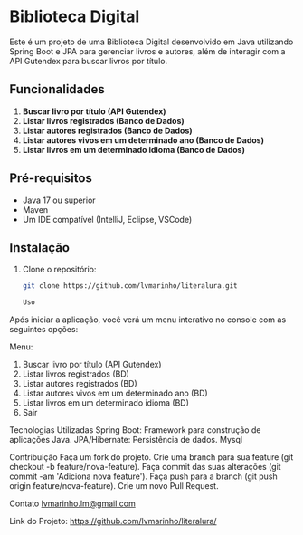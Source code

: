 # Biblioteca Digital

Este é um projeto de uma Biblioteca Digital desenvolvido em Java utilizando Spring Boot e JPA para gerenciar livros e autores, além de interagir com a API Gutendex para buscar livros por título.

## Funcionalidades

1. **Buscar livro por título (API Gutendex)**
2. **Listar livros registrados (Banco de Dados)**
3. **Listar autores registrados (Banco de Dados)**
4. **Listar autores vivos em um determinado ano (Banco de Dados)**
5. **Listar livros em um determinado idioma (Banco de Dados)**

## Pré-requisitos

- Java 17 ou superior
- Maven
- Um IDE compatível (IntelliJ, Eclipse, VSCode)

## Instalação

1. Clone o repositório:
   ```bash
   git clone https://github.com/lvmarinho/literalura.git

   Uso
Após iniciar a aplicação, você verá um menu interativo no console com as seguintes opções:

Menu:
1. Buscar livro por título (API Gutendex)
2. Listar livros registrados (BD)
3. Listar autores registrados (BD)
4. Listar autores vivos em um determinado ano (BD)
5. Listar livros em um determinado idioma (BD)
8. Sair


Tecnologias Utilizadas
Spring Boot: Framework para construção de aplicações Java.
JPA/Hibernate: Persistência de dados.
Mysql


Contribuição
Faça um fork do projeto.
Crie uma branch para sua feature (git checkout -b feature/nova-feature).
Faça commit das suas alterações (git commit -am 'Adiciona nova feature').
Faça push para a branch (git push origin feature/nova-feature).
Crie um novo Pull Request.


Contato
lvmarinho.lm@gmail.com

Link do Projeto: https://github.com/lvmarinho/literalura/

